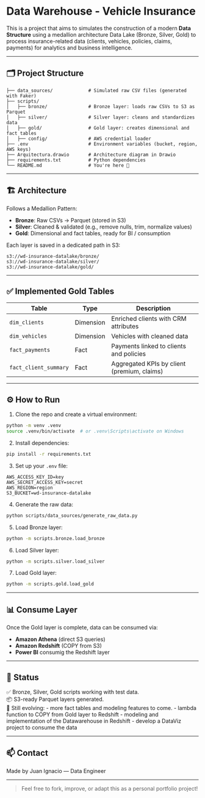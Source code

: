 # Data Warehouse - Vehicle Insurance

This is a project that aims to simulates the construction of a modern **Data Structure** using a medallion architecture Data Lake (Bronze, Silver, Gold) to process insurance-related data (clients, vehicles, policies, claims, payments) for analytics and business intelligence.

---

## 🗂️ Project Structure

```
├── data_sources/             # Simulated raw CSV files (generated with Faker)
├── scripts/
│   ├── bronze/               # Bronze layer: loads raw CSVs to S3 as Parquet
│   ├── silver/               # Silver layer: cleans and standardizes data
│   ├── gold/                 # Gold layer: creates dimensional and fact tables
│   ├── config/               # AWS credential loader
├── .env                      # Environment variables (bucket, region, AWS keys)
├── Arquitectura.drawio       # Architecture diagram in Drawio
├── requirements.txt          # Python dependencies
└── README.md                 # You're here 👋
```

---

## 🏗️ Architecture

Follows a Medallion Pattern:

- **Bronze**:   Raw CSVs → Parquet (stored in S3)
- **Silver**:   Cleaned & validated (e.g., remove nulls, trim, normalize values)
- **Gold**:     Dimensional and fact tables, ready for BI / consumption

Each layer is saved in a dedicated path in S3:
```
s3://wd-insurance-datalake/bronze/
s3://wd-insurance-datalake/silver/
s3://wd-insurance-datalake/gold/
```

---

## ✅ Implemented Gold Tables

| Table                 | Type       | Description                                |
|----------------------|------------|--------------------------------------------|
| `dim_clients`        | Dimension  | Enriched clients with CRM attributes       |
| `dim_vehicles`       | Dimension  | Vehicles with cleaned data                 |
| `fact_payments`      | Fact       | Payments linked to clients and policies    |
| `fact_client_summary`| Fact       | Aggregated KPIs by client (premium, claims)|


---

## ⚙️ How to Run

1. Clone the repo and create a virtual environment:
```bash
python -m venv .venv
source .venv/bin/activate  # or .venv\Scripts\activate on Windows
```

2. Install dependencies:
```bash
pip install -r requirements.txt
```

3. Set up your `.env` file:
```dotenv
AWS_ACCESS_KEY_ID=key
AWS_SECRET_ACCESS_KEY=secret
AWS_REGION=region
S3_BUCKET=wd-insurance-datalake
```

4. Generate the raw data:
```bash
python scripts/data_sources/generate_raw_data.py
```

5. Load Bronze layer:
```bash
python -m scripts.bronze.load_bronze
```

6. Load Silver layer:
```bash
python -m scripts.silver.load_silver
```

7. Load Gold layer:
```bash
python -m scripts.gold.load_gold
```

---

## 📊 Consume Layer

Once the Gold layer is complete, data can be consumed via:
- **Amazon Athena** (direct S3 queries)
- **Amazon Redshift** (COPY from S3)
- **Power BI** consumig the Redshift layer

---

## 📌 Status
✅ Bronze, Silver, Gold scripts working with test data.  
📦 S3-ready Parquet layers generated.  
📘 Still evolving: 
    - more fact tables and modeling features to come.
    - lambda function to COPY from Gold layer to Redshift
    - modeling and implementation of the Datawarehouse in Redshift
    - develop a DataViz project to consume the data

---

## 📫 Contact
Made by Juan Ignacio — Data Engineer

---

> Feel free to fork, improve, or adapt this as a personal portfolio project!
